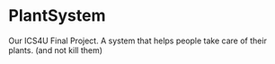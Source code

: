 # PlantSystem
Our ICS4U Final Project. A system that helps people take care of their plants. (and not kill them)
